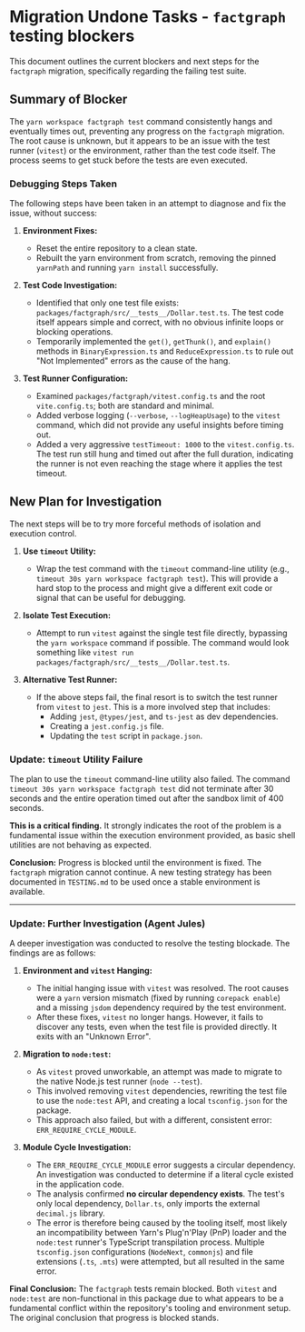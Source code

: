 # Migration Undone Tasks - `factgraph` testing blockers

This document outlines the current blockers and next steps for the `factgraph` migration, specifically regarding the failing test suite.

## Summary of Blocker

The `yarn workspace factgraph test` command consistently hangs and eventually times out, preventing any progress on the `factgraph` migration. The root cause is unknown, but it appears to be an issue with the test runner (`vitest`) or the environment, rather than the test code itself. The process seems to get stuck before the tests are even executed.

### Debugging Steps Taken

The following steps have been taken in an attempt to diagnose and fix the issue, without success:

1.  **Environment Fixes:**
    *   Reset the entire repository to a clean state.
    *   Rebuilt the yarn environment from scratch, removing the pinned `yarnPath` and running `yarn install` successfully.

2.  **Test Code Investigation:**
    *   Identified that only one test file exists: `packages/factgraph/src/__tests__/Dollar.test.ts`. The test code itself appears simple and correct, with no obvious infinite loops or blocking operations.
    *   Temporarily implemented the `get()`, `getThunk()`, and `explain()` methods in `BinaryExpression.ts` and `ReduceExpression.ts` to rule out "Not Implemented" errors as the cause of the hang.

3.  **Test Runner Configuration:**
    *   Examined `packages/factgraph/vitest.config.ts` and the root `vite.config.ts`; both are standard and minimal.
    *   Added verbose logging (`--verbose`, `--logHeapUsage`) to the `vitest` command, which did not provide any useful insights before timing out.
    *   Added a very aggressive `testTimeout: 1000` to the `vitest.config.ts`. The test run still hung and timed out after the full duration, indicating the runner is not even reaching the stage where it applies the test timeout.

## New Plan for Investigation

The next steps will be to try more forceful methods of isolation and execution control.

1.  **Use `timeout` Utility:**
    *   Wrap the test command with the `timeout` command-line utility (e.g., `timeout 30s yarn workspace factgraph test`). This will provide a hard stop to the process and might give a different exit code or signal that can be useful for debugging.

2.  **Isolate Test Execution:**
    *   Attempt to run `vitest` against the single test file directly, bypassing the `yarn workspace` command if possible. The command would look something like `vitest run packages/factgraph/src/__tests__/Dollar.test.ts`.

3.  **Alternative Test Runner:**
    *   If the above steps fail, the final resort is to switch the test runner from `vitest` to `jest`. This is a more involved step that includes:
        *   Adding `jest`, `@types/jest`, and `ts-jest` as dev dependencies.
        *   Creating a `jest.config.js` file.
        *   Updating the `test` script in `package.json`.

### Update: `timeout` Utility Failure

The plan to use the `timeout` command-line utility also failed. The command `timeout 30s yarn workspace factgraph test` did not terminate after 30 seconds and the entire operation timed out after the sandbox limit of 400 seconds.

**This is a critical finding.** It strongly indicates the root of the problem is a fundamental issue within the execution environment provided, as basic shell utilities are not behaving as expected.

**Conclusion:** Progress is blocked until the environment is fixed. The `factgraph` migration cannot continue. A new testing strategy has been documented in `TESTING.md` to be used once a stable environment is available.

---

### Update: Further Investigation (Agent Jules)

A deeper investigation was conducted to resolve the testing blockade. The findings are as follows:

1.  **Environment and `vitest` Hanging:**
    *   The initial hanging issue with `vitest` was resolved. The root causes were a `yarn` version mismatch (fixed by running `corepack enable`) and a missing `jsdom` dependency required by the test environment.
    *   After these fixes, `vitest` no longer hangs. However, it fails to discover any tests, even when the test file is provided directly. It exits with an "Unknown Error".

2.  **Migration to `node:test`:**
    *   As `vitest` proved unworkable, an attempt was made to migrate to the native Node.js test runner (`node --test`).
    *   This involved removing `vitest` dependencies, rewriting the test file to use the `node:test` API, and creating a local `tsconfig.json` for the package.
    *   This approach also failed, but with a different, consistent error: `ERR_REQUIRE_CYCLE_MODULE`.

3.  **Module Cycle Investigation:**
    *   The `ERR_REQUIRE_CYCLE_MODULE` error suggests a circular dependency. An investigation was conducted to determine if a literal cycle existed in the application code.
    *   The analysis confirmed **no circular dependency exists**. The test's only local dependency, `Dollar.ts`, only imports the external `decimal.js` library.
    *   The error is therefore being caused by the tooling itself, most likely an incompatibility between Yarn's Plug'n'Play (PnP) loader and the `node:test` runner's TypeScript transpilation process. Multiple `tsconfig.json` configurations (`NodeNext`, `commonjs`) and file extensions (`.ts`, `.mts`) were attempted, but all resulted in the same error.

**Final Conclusion:** The `factgraph` tests remain blocked. Both `vitest` and `node:test` are non-functional in this package due to what appears to be a fundamental conflict within the repository's tooling and environment setup. The original conclusion that progress is blocked stands.
